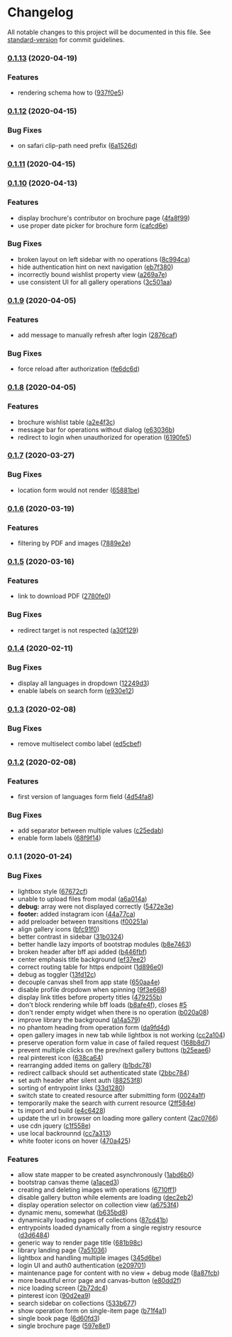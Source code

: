 # Changelog

All notable changes to this project will be documented in this file. See [standard-version](https://github.com/conventional-changelog/standard-version) for commit guidelines.

### [0.1.13](https://github.com/wikibus/www.wikibus.org/compare/v0.1.12...v0.1.13) (2020-04-19)


### Features

* rendering schema how to ([937f0e5](https://github.com/wikibus/www.wikibus.org/commit/937f0e5387429499756624f22d8af7dbeb4f1c45))

### [0.1.12](https://github.com/wikibus/www.wikibus.org/compare/v0.1.11...v0.1.12) (2020-04-15)


### Bug Fixes

* on safari clip-path need prefix ([6a1526d](https://github.com/wikibus/www.wikibus.org/commit/6a1526d1982f24a4eaeacc5db57efef1251ff6e3))

### [0.1.11](https://github.com/wikibus/www.wikibus.org/compare/v0.1.10...v0.1.11) (2020-04-15)

### [0.1.10](https://github.com/wikibus/www.wikibus.org/compare/v0.1.9...v0.1.10) (2020-04-13)


### Features

* display brochure's contributor on brochure page ([4fa8f99](https://github.com/wikibus/www.wikibus.org/commit/4fa8f992e0f6dad2d4999d1912c00d0cd673764a))
* use proper date picker for brochure form ([cafcd6e](https://github.com/wikibus/www.wikibus.org/commit/cafcd6ed818309789903308af8fd93a4d55fd2a1))


### Bug Fixes

* broken layout on left sidebar with no operations ([8c994ca](https://github.com/wikibus/www.wikibus.org/commit/8c994cade63e7702e00893b1692659745fa79179))
* hide authentication hint on next navigation ([eb7f380](https://github.com/wikibus/www.wikibus.org/commit/eb7f3804793353ba228f7b2c03d091e5011980d7))
* incorrectly bound wishlist property view ([a269a7e](https://github.com/wikibus/www.wikibus.org/commit/a269a7e9487c794a8210296b34a0ac332528032f))
* use consistent UI for all gallery operations ([3c501aa](https://github.com/wikibus/www.wikibus.org/commit/3c501aa420dcd5c06913229d3f7b5569c00017bf))

### [0.1.9](https://github.com/wikibus/www.wikibus.org/compare/v0.1.8...v0.1.9) (2020-04-05)


### Features

* add message to manually refresh after login ([2876caf](https://github.com/wikibus/www.wikibus.org/commit/2876cafd7e6d8de886cf8c8c2284810110757dec))


### Bug Fixes

* force reload after authorization ([fe6dc6d](https://github.com/wikibus/www.wikibus.org/commit/fe6dc6df22bf83ef9b4c98a0b95b75f4b757a34f))

### [0.1.8](https://github.com/wikibus/www.wikibus.org/compare/v0.1.7...v0.1.8) (2020-04-05)


### Features

* brochure wishlist table ([a2e4f3c](https://github.com/wikibus/www.wikibus.org/commit/a2e4f3cd98387590c74cd26458d537997c05893f))
* message bar for operations without dialog ([e63036b](https://github.com/wikibus/www.wikibus.org/commit/e63036bfde2ff6ff4c5158f92f4500e3f000099a))
* redirect to login when unauthorized for operation ([6190fe5](https://github.com/wikibus/www.wikibus.org/commit/6190fe53490d3a93b91cf8152fa9bed6c673f4f0))

### [0.1.7](https://github.com/wikibus/www.wikibus.org/compare/v0.1.6...v0.1.7) (2020-03-27)


### Bug Fixes

* location form would not render ([65881be](https://github.com/wikibus/www.wikibus.org/commit/65881be442af00ac1a30eb91faa63b941193d21d))

### [0.1.6](https://github.com/wikibus/www.wikibus.org/compare/v0.1.5...v0.1.6) (2020-03-19)


### Features

* filtering by PDF and images ([7889e2e](https://github.com/wikibus/www.wikibus.org/commit/7889e2e6d8a747b86723d9075e4d097d350074c7))

### [0.1.5](https://github.com/wikibus/www.wikibus.org/compare/v0.1.4...v0.1.5) (2020-03-16)


### Features

* link to download PDF ([2780fe0](https://github.com/wikibus/www.wikibus.org/commit/2780fe052b7d4cdae710eaebb7440554bffb0f5e))


### Bug Fixes

* redirect target is not respected ([a30f129](https://github.com/wikibus/www.wikibus.org/commit/a30f129a66983b2c6bd9b20316081d92e7119b09))

### [0.1.4](https://github.com/wikibus/www.wikibus.org/compare/v0.1.3...v0.1.4) (2020-02-11)


### Bug Fixes

* display all languages in dropdown ([12249d3](https://github.com/wikibus/www.wikibus.org/commit/12249d34f868c97b6c938313167cb45f03b36a03))
* enable labels on search form ([e930e12](https://github.com/wikibus/www.wikibus.org/commit/e930e1201376d7db302caa98638deb6039c13908))

### [0.1.3](https://github.com/wikibus/www.wikibus.org/compare/v0.1.2...v0.1.3) (2020-02-08)


### Bug Fixes

* remove multiselect combo label ([ed5cbef](https://github.com/wikibus/www.wikibus.org/commit/ed5cbef2c8028e07b617847552327cf47c51a875))

### [0.1.2](https://github.com/wikibus/www.wikibus.org/compare/v0.1.1...v0.1.2) (2020-02-08)


### Features

* first version of languages form field ([4d54fa8](https://github.com/wikibus/www.wikibus.org/commit/4d54fa84dd9193d7b6024b35d9e9689c4718c0da))


### Bug Fixes

* add separator between multiple values ([c25edab](https://github.com/wikibus/www.wikibus.org/commit/c25edab176cce3e17ba1a396252eb377394ea96e))
* enable form labels ([68f9f14](https://github.com/wikibus/www.wikibus.org/commit/68f9f146d32dd051277abf3bf35bed33c8a8fdef))

### 0.1.1 (2020-01-24)


### Bug Fixes

* lightbox style ([67672cf](https://github.com/wikibus/www.wikibus.org/commit/67672cf))
* unable to upload files from modal ([a6a014a](https://github.com/wikibus/www.wikibus.org/commit/a6a014a))
* **debug:** array were not displayed correctly ([5472e3e](https://github.com/wikibus/www.wikibus.org/commit/5472e3e))
* **footer:** added instagram icon ([44a77ca](https://github.com/wikibus/www.wikibus.org/commit/44a77ca))
* add preloader between transitions ([f00251a](https://github.com/wikibus/www.wikibus.org/commit/f00251a))
* align gallery icons ([bfc91f0](https://github.com/wikibus/www.wikibus.org/commit/bfc91f0))
* better contrast in sidebar ([31b0324](https://github.com/wikibus/www.wikibus.org/commit/31b0324))
* better handle lazy imports of bootstrap modules ([b8e7463](https://github.com/wikibus/www.wikibus.org/commit/b8e7463))
* broken header after bff api added ([b446fbf](https://github.com/wikibus/www.wikibus.org/commit/b446fbf))
* center emphasis title background ([ef37ee2](https://github.com/wikibus/www.wikibus.org/commit/ef37ee2))
* correct routing table for https endpoint ([1d896e0](https://github.com/wikibus/www.wikibus.org/commit/1d896e0))
* debug as toggler ([13fd12c](https://github.com/wikibus/www.wikibus.org/commit/13fd12c))
* decouple canvas shell from app state ([650aa4e](https://github.com/wikibus/www.wikibus.org/commit/650aa4e))
* disable profile dropdown when spinning ([9f3e668](https://github.com/wikibus/www.wikibus.org/commit/9f3e668))
* display link titles before property titles ([479255b](https://github.com/wikibus/www.wikibus.org/commit/479255b))
* don't block rendering while bff loads ([b8afe4f](https://github.com/wikibus/www.wikibus.org/commit/b8afe4f)), closes [#5](https://github.com/wikibus/www.wikibus.org/issues/5)
* don't render empty widget when there is no operation ([b020a08](https://github.com/wikibus/www.wikibus.org/commit/b020a08))
* improve library the background ([a14a579](https://github.com/wikibus/www.wikibus.org/commit/a14a579))
* no phantom heading from operation form ([da9fd4d](https://github.com/wikibus/www.wikibus.org/commit/da9fd4d))
* open gallery images in new tab while lightbox is not working ([cc2a104](https://github.com/wikibus/www.wikibus.org/commit/cc2a104))
* preserve operation form value in case of failed request ([168b8d7](https://github.com/wikibus/www.wikibus.org/commit/168b8d7))
* prevent multiple clicks on the prev/next gallery buttons ([b25eae6](https://github.com/wikibus/www.wikibus.org/commit/b25eae6))
* real pinterest icon ([638ca64](https://github.com/wikibus/www.wikibus.org/commit/638ca64))
* rearranging added items on gallery ([b1bdc78](https://github.com/wikibus/www.wikibus.org/commit/b1bdc78))
* redirect callback should set authenticated state ([2bbc784](https://github.com/wikibus/www.wikibus.org/commit/2bbc784))
* set auth header after silent auth ([88253f8](https://github.com/wikibus/www.wikibus.org/commit/88253f8))
* sorting of entrypoint links ([33d1280](https://github.com/wikibus/www.wikibus.org/commit/33d1280))
* switch state to created resource after submitting form ([0024a1f](https://github.com/wikibus/www.wikibus.org/commit/0024a1f))
* temporarily make the search with current resource ([2ff584e](https://github.com/wikibus/www.wikibus.org/commit/2ff584e))
* ts import and build ([e4c6428](https://github.com/wikibus/www.wikibus.org/commit/e4c6428))
* update the url in browser on loading more gallery content ([2ac0766](https://github.com/wikibus/www.wikibus.org/commit/2ac0766))
* use cdn jquery ([c1f558e](https://github.com/wikibus/www.wikibus.org/commit/c1f558e))
* use local backrounnd ([cc7a313](https://github.com/wikibus/www.wikibus.org/commit/cc7a313))
* white footer icons on hover ([470a425](https://github.com/wikibus/www.wikibus.org/commit/470a425))


### Features

* allow state mapper to be created asynchronously ([1abd6b0](https://github.com/wikibus/www.wikibus.org/commit/1abd6b0))
* bootstrap canvas theme ([a1aced3](https://github.com/wikibus/www.wikibus.org/commit/a1aced3))
* creating and deleting images with operations ([6710ff1](https://github.com/wikibus/www.wikibus.org/commit/6710ff1))
* disable gallery button while elements are loading ([dec2eb2](https://github.com/wikibus/www.wikibus.org/commit/dec2eb2))
* display operation selector on collection view ([a6753f4](https://github.com/wikibus/www.wikibus.org/commit/a6753f4))
* dynamic menu, somewhat ([b635bd8](https://github.com/wikibus/www.wikibus.org/commit/b635bd8))
* dynamically loading pages of collections ([87cd41b](https://github.com/wikibus/www.wikibus.org/commit/87cd41b))
* entrypoints loaded dynamically from a single registry resource ([d3d6484](https://github.com/wikibus/www.wikibus.org/commit/d3d6484))
* generic way to render page title ([681b98c](https://github.com/wikibus/www.wikibus.org/commit/681b98c))
* library landing page ([7a51036](https://github.com/wikibus/www.wikibus.org/commit/7a51036))
* lightbox and handling multiple images ([345d6be](https://github.com/wikibus/www.wikibus.org/commit/345d6be))
* login UI and auth0 authentication ([e209701](https://github.com/wikibus/www.wikibus.org/commit/e209701))
* maintenance page for content with no view + debug mode ([8a87fcb](https://github.com/wikibus/www.wikibus.org/commit/8a87fcb))
* more beautiful error page and canvas-button ([e80dd2f](https://github.com/wikibus/www.wikibus.org/commit/e80dd2f))
* nice loading screen ([2b72dc4](https://github.com/wikibus/www.wikibus.org/commit/2b72dc4))
* pinterest icon ([90d2ea9](https://github.com/wikibus/www.wikibus.org/commit/90d2ea9))
* search sidebar on collections ([533b677](https://github.com/wikibus/www.wikibus.org/commit/533b677))
* show operation form on single-item page ([b71f4a1](https://github.com/wikibus/www.wikibus.org/commit/b71f4a1))
* single book page ([6d60fd3](https://github.com/wikibus/www.wikibus.org/commit/6d60fd3))
* single brochure page ([597e8e1](https://github.com/wikibus/www.wikibus.org/commit/597e8e1))
